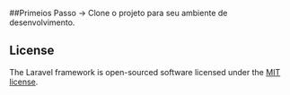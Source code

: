 ##Primeios Passo
-> Clone o projeto para seu ambiente de desenvolvimento.


## License

The Laravel framework is open-sourced software licensed under the [MIT license](https://opensource.org/licenses/MIT).
